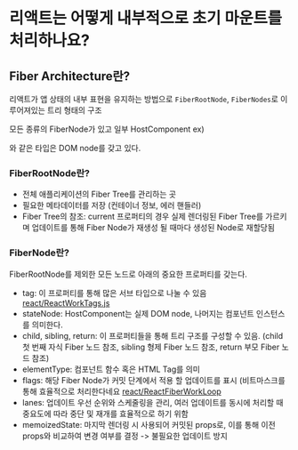 # 리액트는 어떻게 내부적으로 초기 마운트를 처리하나요?

## Fiber Architecture란?

리액트가 앱 상태의 내부 표현을 유지하는 방법으로 `FiberRootNode`, `FiberNodes`로 이루어져있는 트리 형태의 구조

모든 종류의 FiberNode가 있고 일부 HostComponent ex) <div/> 와 같은 타입은 DOM node를 갖고 있다.

### FiberRootNode란?

- 전체 애플리케이션의 Fiber Tree를 관리하는 곳
- 필요한 메타데이터를 저장 (컨테이너 정보, 에러 핸들러)
- Fiber Tree의 참조: current 프로퍼티의 경우 실제 렌더링된 Fiber Tree를 가르키며 업데이트를 통해 Fiber Node가 재생성 될 때마다 생성된 Node로 재할당됨

### FiberNode란?

FiberRootNode를 제외한 모든 노드로 아래의 중요한 프로퍼티를 갖는다.

- tag: 이 프로퍼티를 통해 많은 서브 타입으로 나눌 수 있음 [react/ReactWorkTags.js](https://github.com/facebook/react/blob/main/packages/react-reconciler/src/ReactWorkTags.js)
- stateNode: HostComponent는 실제 DOM node, 나머지는 컴포넌트 인스턴스를 의미한다.
- child, sibling, return: 이 프로퍼티들을 통해 트리 구조를 구성할 수 있음. (child 첫 번째 자식 Fiber 노드 참조, sibling 형제 Fiber 노드 참조, return 부모 Fiber 노드 참조)
- elementType: 컴포넌트 함수 혹은 HTML Tag를 의미
- flags: 해당 Fiber Node가 커밋 단계에서 적용 할 업데이트를 표시 (비트마스크를 통해 효율적으로 처리한다네요 [react/ReactFiberWorkLoop](https://github.com/facebook/react/blob/main/packages/react-reconciler/src/ReactFiberWorkLoop.js)
- lanes: 업데이트 우선 순위와 스케줄링을 관리, 여러 업데이트를 동시에 처리할 때 중요도에 따라 중단 및 재개를 효율적으로 하기 위함
- memoizedState: 마지막 렌더링 시 사용되어 커밋된 props로, 이를 통해 이전 props와 비교하여 변경 여부를 결정 -> 불필요한 업데이트 방지


